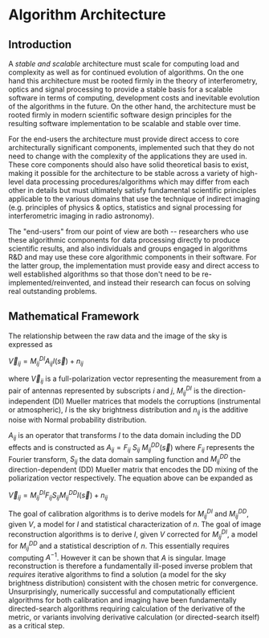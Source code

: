 # Algorithm Architecture
## Introduction

A _stable and scalable_ architecture must scale for computing load and
complexity as well as for continued evolution of algorithms.  On the
one hand this architecture must be rooted firmly in the theory of
interferometry, optics and signal processing to provide a stable basis
for a scalable software in terms of computing, development costs and
inevitable evolution of the algorithms in the future.  On the other
hand, the architecture must be rooted firmly in modern scientific
software design principles for the resulting software implementation
to be scalable and stable over time.

For the end-users the architecture must provide direct access to core
architecturally significant components, implemented such that they do
not need to change with the complexity of the applications they are
used in.  These core components should also have solid theoretical
basis to exist, making it possible for the architecture to be stable
across a variety of high-level data processing procedures/algorithms
which may differ from each other in details but must ultimately
satisfy fundamental scientific principles applicable to the various
domains that use the technique of indirect imaging (e.g. principles of
physics & optics, statistics and signal processing for interferometric
imaging in radio astronomy).

The "end-users" from our point of view are both -- researchers who use
these algorithmic components for data processing directly to produce
scientific results, and also individuals and groups engaged in
algorithms R&D and may use these core algorithmic components in their
software.  For the latter group, the implementation must provide easy
and direct access to well established algorithms so that those don't
need to be re-implemented/reinvented, and instead their research can
focus on solving real outstanding problems.

## Mathematical Framework

The relationship between the raw data and the image of the sky is
expressed as

$\vec V_{ij} = M^{DI}_ {ij} A_{ij} I( \vec s ) + n_{ij}$
 
where $\vec V_{ij}$ is a full-polarization vector representing the
measurement from a pair of antennas represented by subscripts $i$ and
$j$, $M^{DI}_ {ij}$ is the direction-independent (DI) Mueller matrices
that models the corruptions (instrumental or atmospheric), $I$
is the sky brightness distribution and $n_{ij}$ is the
additive noise with Normal probability distribution.

$A_{ij}$ is an operator that transforms $I$ to the data domain
including the DD effects and is constructed as $A_{ij}=F_{ij}~S_{ij} ~ M^{DD}_ {ij} (\vec s)$ where $F_{ij}$ represents the Fourier
transform, $S_{ij}$ the data domain sampling function and $M^{DD}_ {ij}$ 
the direction-dependent (DD) Mueller matrix that encodes the DD
mixing of the poliarization vector respectively.  The equation above
can be expanded as

$\vec V_{ij} = M^{DI}_ {ij} F_{ij} S_{ij} M^{DD}_ {ij} I( \vec s ) + n_{ij}$

The goal of calibration algorithms is to derive models for $M^{DI}_
{ij}$ and $M^{DD}_ {ij}$, given $V$, a model for $I$ and statistical
characterization of $n$. The goal of image reconstruction algorithms
is to derive $I$, given $V$ corrected for $M^{DI}_ {ij}$, a model for
$M^{DD}_ {ij}$ and a statistical description of $n$.  This essentially
requires computing $A^{-1}$. However it can be shown that $A$ is
singular.  Image reconstruction is therefore a fundamentally ill-posed
inverse problem that _requires_ iterative algorithms to find a
solution (a model for the sky brightness distribution) consistent with
the chosen metric for convergence.  Unsurprisingly, numerically
successful and computationally efficient algorithms for both
calibration and imaging have been fundamentally directed-search
algorithms requiring calculation of the derivative of the metric, or
variants involving derivative calculation (or directed-search itself)
as a critical step.
